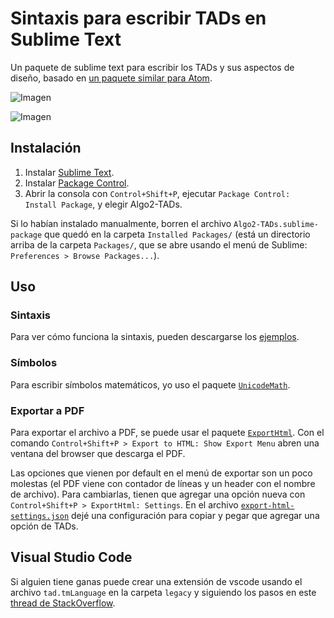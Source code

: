# Sintaxis para escribir TADs en Sublime Text

Un paquete de sublime text para escribir los TADs y sus aspectos de diseño, basado en [un paquete similar para Atom](https://github.com/luisbustamante097/language-tad-aed2).

![Imagen](./imagenes/ejemplo_tad.png)

![Imagen](./imagenes/ejemplo_design.jpeg)

## Instalación

1. Instalar [Sublime Text](https://www.sublimetext.com/).
2. Instalar [Package Control](https://packagecontrol.io/installation).
3. Abrir la consola con `Control+Shift+P`, ejecutar `Package Control: Install Package`, y elegir Algo2-TADs.

Si lo habían instalado manualmente, borren el archivo `Algo2-TADs.sublime-package` que quedó en la carpeta `Installed Packages/` (está un directorio arriba de la carpeta `Packages/`, que se abre usando el menú de Sublime: `Preferences > Browse Packages...`).

## Uso

### Sintaxis

Para ver cómo funciona la sintaxis, pueden descargarse los [ejemplos](./ejemplos/).

### Símbolos

Para escribir símbolos matemáticos, yo uso el paquete [`UnicodeMath`](https://github.com/mvoidex/UnicodeMath).

### Exportar a PDF

Para exportar el archivo a PDF, se puede usar el paquete [`ExportHtml`](https://packagecontrol.io/packages/ExportHtml). Con el comando `Control+Shift+P > Export to HTML: Show Export Menu` abren una ventana del browser que descarga el PDF.

Las opciones que vienen por default en el menú de exportar son un poco molestas (el PDF viene con contador de líneas y un header con el nombre de archivo). Para cambiarlas, tienen que agregar una opción nueva con `Control+Shift+P > ExportHtml: Settings`. En el archivo [`export-html-settings.json`](./export-html-settings.json) dejé una configuración para copiar y pegar que agregar una opción de TADs.

## Visual Studio Code

Si alguien tiene ganas puede crear una extensión de vscode usando el archivo `tad.tmLanguage` en la carpeta `legacy` y siguiendo los pasos en este [thread de StackOverflow](https://stackoverflow.com/questions/30687783/create-custom-language-in-visual-studio-code).
